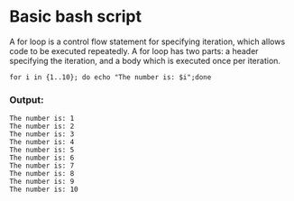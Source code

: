 # Basic bash script
A for loop is a control flow statement for specifying iteration, which allows code to be executed repeatedly. A for loop has two parts: a header specifying the iteration, and a body which is executed once per iteration.

```
for i in {1..10}; do echo "The number is: $i";done
```
### Output:
```
The number is: 1
The number is: 2
The number is: 3
The number is: 4
The number is: 5
The number is: 6
The number is: 7
The number is: 8
The number is: 9
The number is: 10
```

